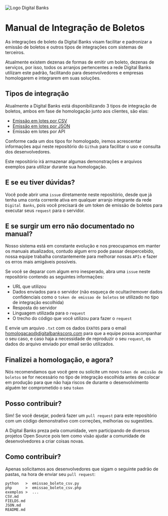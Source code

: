 ![Logo Digital Banks](https://i.imgur.com/LI7isN8.png?raw=true)
# Manual de Integração de Boletos
As integrações de boleto da Digital Banks visam facilitar e padronizar a emissão de boletos e outros tipos de integrações com sistemas de terceiros.

Atualmente existem dezenas de formas de emitir um boleto, dezenas de serviços, por isso, todos os arranjos pertencentes a rede Digital Banks utilizam este padrão, facilitando para desenvolvedores e empresas homologarem e integrarem em suas soluções.

## Tipos de integração
Atualmente a Digital Banks está disponibilizando 3 tipos de integração de boletos, ambos em fase de homologação junto aos clientes, são elas:

* [Emissão em lotes por CSV](https://github.com/DigitalBanks/manual-integracao-boletos/blob/master/CSV.md)
* [Emissão em lotes por JSON](https://github.com/DigitalBanks/manual-integracao-boletos/blob/master/JSON.md)
* Emissão em lotes por API

Conforme cada um dos tipos for homologado, iremos acrescentar informações aqui neste repositório do `Github` para facilitar o uso e consulta dos desenvolvedores.

Este repositório irá armazenar algumas demonstrações e arquivos exemplos para utilizar durante sua homologação.

## E se eu tiver dúvidas?
Você pode abrir uma `issue` diretamente neste repositório, desde que já tenha uma conta corrente ativa em qualquer arranjo integrante da rede `Digital Banks`, pois você precisará de um token de emissão de boletos para executar seus `request` para o servidor.

## E se surgir um erro não documentado no manual?
Nosso sistema está em constante evolução e nos preocupamos em manter os manuais atualizados, contudo algum erro pode passar despercebido, nossa equipe trabalha constantemente para melhorar nossas `APIs` e fazer os erros mais amigáveis possíveis.

Se você se deparar com algum erro inesperado, abra uma `issue` neste repositório contendo as seguintes informações:

* URL que utilizou
* Dados enviados para o servidor (não esqueça de ocultar/remover dados confidenciais como o `token de emissao de boletos` se utilizado no tipo de integração escolhida)
* Resposta do servidor
* Linguagem utilizada para o `request`
* O trecho do código que você utilizou para fazer o `request`

E envie um arquivo `.txt` com os dados `EXATOS` para o email homologacao@digitalbankscorp.com para que a equipe possa acompanhar o seu caso, e caso haja a necessidade de reproduzir o seu `request`, os dados do arquivo enviado por email serão utilizados.

## Finalizei a homologação, e agora?
Nós recomendamos que você gere ou solicite um novo `token de emissão de boletos` se for necessário no tipo de integração escolhida antes de colocar em produção para que não haja riscos de durante o desenvolvimento alguém ter comprometido o seu `token`

## Posso contribuir?
Sim! Se você desejar, poderá fazer um `pull request` para este repositório com um código demonstrativo com correções, melhorias ou sugestões.

A Digital Banks preza pela comunidade, vem participando de diversos projetos Open Source pois tem como visão ajudar a comunidade de desenvolvedores a criar coisas novas.

## Como contribuir?
Apenas solicitamos aos desenvolvedores que sigam o seguinte padrão de pastas, na hora de enviar seu `pull request`:

```shell
python   >  emissao_boleto_csv.py
php      >  emissao_boleto_csv.php
exemplos >  ...
CSV.md
FIELDS.md
JSON.md
README.md
```
